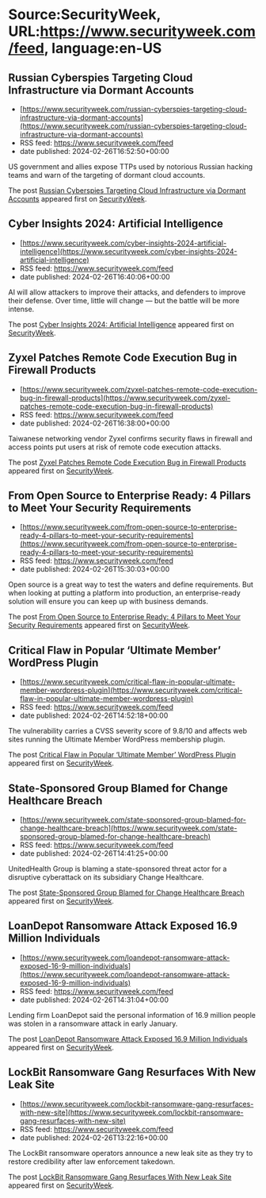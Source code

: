 # Source:SecurityWeek, URL:https://www.securityweek.com/feed, language:en-US

## Russian Cyberspies Targeting Cloud Infrastructure via Dormant Accounts
 - [https://www.securityweek.com/russian-cyberspies-targeting-cloud-infrastructure-via-dormant-accounts](https://www.securityweek.com/russian-cyberspies-targeting-cloud-infrastructure-via-dormant-accounts)
 - RSS feed: https://www.securityweek.com/feed
 - date published: 2024-02-26T16:52:50+00:00

<p>US government and allies expose TTPs used by notorious Russian hacking teams and warn of the targeting of dormant cloud accounts.</p>
<p>The post <a href="https://www.securityweek.com/russian-cyberspies-targeting-cloud-infrastructure-via-dormant-accounts/">Russian Cyberspies Targeting Cloud Infrastructure via Dormant Accounts</a> appeared first on <a href="https://www.securityweek.com">SecurityWeek</a>.</p>

## Cyber Insights 2024: Artificial Intelligence
 - [https://www.securityweek.com/cyber-insights-2024-artificial-intelligence](https://www.securityweek.com/cyber-insights-2024-artificial-intelligence)
 - RSS feed: https://www.securityweek.com/feed
 - date published: 2024-02-26T16:40:06+00:00

<p>AI will allow attackers to improve their attacks, and defenders to improve their defense. Over time, little will change — but the battle will be more intense.</p>
<p>The post <a href="https://www.securityweek.com/cyber-insights-2024-artificial-intelligence/">Cyber Insights 2024: Artificial Intelligence</a> appeared first on <a href="https://www.securityweek.com">SecurityWeek</a>.</p>

## Zyxel Patches Remote Code Execution Bug in Firewall Products
 - [https://www.securityweek.com/zyxel-patches-remote-code-execution-bug-in-firewall-products](https://www.securityweek.com/zyxel-patches-remote-code-execution-bug-in-firewall-products)
 - RSS feed: https://www.securityweek.com/feed
 - date published: 2024-02-26T16:38:00+00:00

<p>Taiwanese networking vendor Zyxel confirms security flaws in firewall and access points put users at risk of remote code execution attacks.</p>
<p>The post <a href="https://www.securityweek.com/zyxel-patches-remote-code-execution-bug-in-firewall-products/">Zyxel Patches Remote Code Execution Bug in Firewall Products</a> appeared first on <a href="https://www.securityweek.com">SecurityWeek</a>.</p>

## From Open Source to Enterprise Ready: 4 Pillars to Meet Your Security Requirements
 - [https://www.securityweek.com/from-open-source-to-enterprise-ready-4-pillars-to-meet-your-security-requirements](https://www.securityweek.com/from-open-source-to-enterprise-ready-4-pillars-to-meet-your-security-requirements)
 - RSS feed: https://www.securityweek.com/feed
 - date published: 2024-02-26T15:30:03+00:00

<p>Open source is a great way to test the waters and define requirements. But when looking at putting a platform into production, an enterprise-ready solution will ensure you can keep up with business demands.</p>
<p>The post <a href="https://www.securityweek.com/from-open-source-to-enterprise-ready-4-pillars-to-meet-your-security-requirements/">From Open Source to Enterprise Ready: 4 Pillars to Meet Your Security Requirements</a> appeared first on <a href="https://www.securityweek.com">SecurityWeek</a>.</p>

## Critical Flaw in Popular ‘Ultimate Member’ WordPress Plugin
 - [https://www.securityweek.com/critical-flaw-in-popular-ultimate-member-wordpress-plugin](https://www.securityweek.com/critical-flaw-in-popular-ultimate-member-wordpress-plugin)
 - RSS feed: https://www.securityweek.com/feed
 - date published: 2024-02-26T14:52:18+00:00

<p>The vulnerability carries a CVSS severity score of 9.8/10 and affects web sites running the Ultimate Member WordPress membership plugin.</p>
<p>The post <a href="https://www.securityweek.com/critical-flaw-in-popular-ultimate-member-wordpress-plugin/">Critical Flaw in Popular &#8216;Ultimate Member&#8217; WordPress Plugin</a> appeared first on <a href="https://www.securityweek.com">SecurityWeek</a>.</p>

## State-Sponsored Group Blamed for Change Healthcare Breach
 - [https://www.securityweek.com/state-sponsored-group-blamed-for-change-healthcare-breach](https://www.securityweek.com/state-sponsored-group-blamed-for-change-healthcare-breach)
 - RSS feed: https://www.securityweek.com/feed
 - date published: 2024-02-26T14:41:25+00:00

<p>UnitedHealth Group is blaming a state-sponsored threat actor for a disruptive cyberattack on its subsidiary Change Healthcare.</p>
<p>The post <a href="https://www.securityweek.com/state-sponsored-group-blamed-for-change-healthcare-breach/">State-Sponsored Group Blamed for Change Healthcare Breach</a> appeared first on <a href="https://www.securityweek.com">SecurityWeek</a>.</p>

## LoanDepot Ransomware Attack Exposed 16.9 Million Individuals
 - [https://www.securityweek.com/loandepot-ransomware-attack-exposed-16-9-million-individuals](https://www.securityweek.com/loandepot-ransomware-attack-exposed-16-9-million-individuals)
 - RSS feed: https://www.securityweek.com/feed
 - date published: 2024-02-26T14:31:04+00:00

<p>Lending firm LoanDepot said the personal information of 16.9 million people was stolen in a ransomware attack in early January.</p>
<p>The post <a href="https://www.securityweek.com/loandepot-ransomware-attack-exposed-16-9-million-individuals/">LoanDepot Ransomware Attack Exposed 16.9 Million Individuals</a> appeared first on <a href="https://www.securityweek.com">SecurityWeek</a>.</p>

## LockBit Ransomware Gang Resurfaces With New Leak Site
 - [https://www.securityweek.com/lockbit-ransomware-gang-resurfaces-with-new-site](https://www.securityweek.com/lockbit-ransomware-gang-resurfaces-with-new-site)
 - RSS feed: https://www.securityweek.com/feed
 - date published: 2024-02-26T13:22:16+00:00

<p>The LockBit ransomware operators announce a new leak site as they try to restore credibility after law enforcement takedown.</p>
<p>The post <a href="https://www.securityweek.com/lockbit-ransomware-gang-resurfaces-with-new-site/">LockBit Ransomware Gang Resurfaces With New Leak Site</a> appeared first on <a href="https://www.securityweek.com">SecurityWeek</a>.</p>

